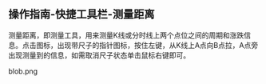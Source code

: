 ## 操作指南-快捷工具栏-测量距离

测量距离，即测量工具，用来测量K线或分时线上两个点位之间的周期和涨跌信息。点击图标，出现带尺子的指针图标，按住左键，从K线上A点向B点拉，A点旁出现测量到的信息，如需取消尺子状态单击鼠标右键即可。



blob.png